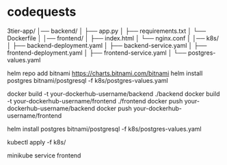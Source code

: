 # codequests
3tier-app/
│── backend/
│   ├── app.py
│   ├── requirements.txt
│   └── Dockerfile
│
│── frontend/
│   ├── index.html
│   └── nginx.conf
│
│── k8s/
│   ├── backend-deployment.yaml
│   ├── backend-service.yaml
│   ├── frontend-deployment.yaml
│   ├── frontend-service.yaml
│   └── postgres-values.yaml  

helm repo add bitnami https://charts.bitnami.com/bitnami
helm install postgres bitnami/postgresql -f k8s/postgres-values.yaml


docker build -t your-dockerhub-username/backend ./backend
docker build -t your-dockerhub-username/frontend ./frontend
docker push your-dockerhub-username/backend
docker push your-dockerhub-username/frontend

helm install postgres bitnami/postgresql -f k8s/postgres-values.yaml


kubectl apply -f k8s/

minikube service frontend






